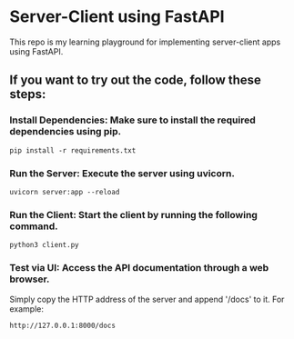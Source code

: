 # Server-Client using FastAPI

This repo is my learning playground for implementing server-client apps using FastAPI.

## If you want to try out the code, follow these steps:

### Install Dependencies: Make sure to install the required dependencies using pip.

```
pip install -r requirements.txt
```
### Run the Server: Execute the server using uvicorn.
```
uvicorn server:app --reload
```
### Run the Client: Start the client by running the following command.
```
python3 client.py
```
### Test via UI: Access the API documentation through a web browser.

Simply copy the HTTP address of the server and append '/docs' to it. For example:
```
http://127.0.0.1:8000/docs
```
